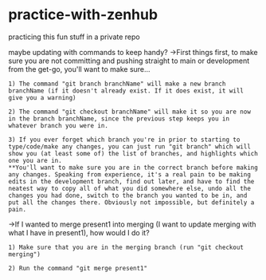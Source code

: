 # practice-with-zenhub
practicing this fun stuff in a private repo

maybe updating with commands to keep handy?
->First things first, to make sure you are not committing and pushing straight to main or development from the get-go, you'll want to make sure...
    
    1) The command "git branch branchName" will make a new branch branchName (if it doesn't already exist. If it does exist, it will give you a warning)
    
    2) The command "git checkout branchName" will make it so you are now in the branch branchName, since the previous step keeps you in whatever branch you were in.
    
    3) If you ever forget which branch you're in prior to starting to type/code/make any changes, you can just run "git branch" which will show you (at least some of) the list of branches, and highlights which one you are in.
    **You'll want to make sure you are in the correct branch before making any changes. Speaking from experience, it's a real pain to be making edits in the development branch, find out later, and have to find the neatest way to copy all of what you did somewhere else, undo all the changes you had done, switch to the branch you wanted to be in, and put all the changes there. Obviously not impossible, but definitely a pain.

->If I wanted to merge present1 into merging (I want to update merging with what I have in present1), how would I do it?
    
    1) Make sure that you are in the merging branch (run "git checkout merging")
    
    2) Run the command "git merge present1"
